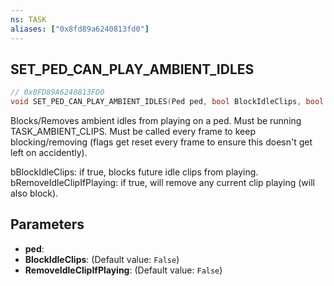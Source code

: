 ```yaml
---
ns: TASK
aliases: ["0x8fd89a6240813fd0"]
---
```

## SET_PED_CAN_PLAY_AMBIENT_IDLES

```c
// 0x8FD89A6240813FD0
void SET_PED_CAN_PLAY_AMBIENT_IDLES(Ped ped, bool BlockIdleClips, bool RemoveIdleClipIfPlaying);
```

Blocks/Removes ambient idles from playing on a ped. Must be running TASK_AMBIENT_CLIPS. Must be called every frame to keep blocking/removing (flags get reset every frame to ensure this doesn't get left on accidently).

bBlockIdleClips: if true, blocks future idle clips from playing. bRemoveIdleClipIfPlaying: if true, will remove any current clip playing (will also block).


## Parameters
* **ped**: 
* **BlockIdleClips**: (Default value: `False`)
* **RemoveIdleClipIfPlaying**: (Default value: `False`)

